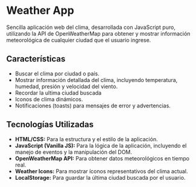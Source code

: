 # Weather App

Sencilla aplicación web del clima, desarrollada con JavaScript puro, utilizando la API de OpenWeatherMap para obtener y mostrar información meteorológica de cualquier ciudad que el usuario ingrese.

## Características

- Buscar el clima por ciudad o país.
- Mostrar información detallada del clima, incluyendo temperatura, humedad, presión y velocidad del viento.
- Recordar la ultima ciudad buscada
- Iconos de clima dinámicos.
- Notificaciones (toasts) para mensajes de error y advertencias.

## Tecnologías Utilizadas

- **HTML/CSS:** Para la estructura y el estilo de la aplicación.
- **JavaScript (Vanilla JS):** Para la lógica de la aplicación, incluyendo el manejo de eventos y la manipulación del DOM.
- **OpenWeatherMap API:** Para obtener datos meteorológicos en tiempo real.
- **Weather Icons:** Para mostrar íconos representativos del clima actual.
- **LocalStorage:** Para guardar la última ciudad buscada por el usuario.
